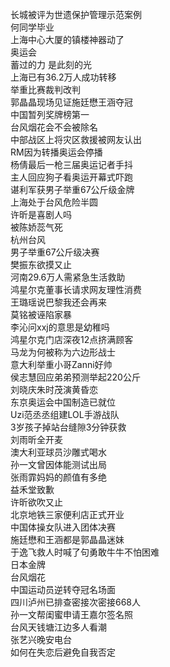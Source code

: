 长城被评为世遗保护管理示范案例  
何同学毕业  
上海中心大厦的镇楼神器动了  
奥运会  
蓄过的力 是此刻的光  
上海已有36.2万人成功转移  
举重比赛裁判改判  
郭晶晶现场见证施廷懋王涵夺冠  
中国暂列奖牌榜第一  
台风烟花会不会被除名  
中部战区上将灾区救援被网友认出  
RM因为转播奥运会停播  
杨倩最后一枪三届奥运记者手抖  
主人回应狗子看奥运开幕式吓跑  
谌利军获男子举重67公斤级金牌  
上海处于台风危险半圆  
许昕是喜剧人吗  
被陈娇蕊气死  
杭州台风  
男子举重67公斤级决赛  
樊振东欲摸又止  
河南29.6万人需紧急生活救助  
鸿星尔克董事长请求网友理性消费  
王璐瑶说巴黎我还会再来  
莫铭被诬陷家暴  
李沁问xxj的意思是幼稚吗  
鸿星尔克门店深夜12点挤满顾客  
马龙为何被称为六边形战士  
意大利举重小哥Zanni好帅  
侯志慧回应弟弟预测举起220公斤  
刘晓庆朱时茂演黄昏恋  
东京奥运会中国制造已就位  
Uzi范丞丞组建LOL手游战队  
3岁孩子掉站台缝隙3分钟获救  
刘雨昕全开麦  
澳大利亚球员沙雕式喝水  
孙一文曾因体能测试出局  
张雨霏妈妈的颜值有多绝  
益禾堂致歉  
许昕欲吹又止  
北京地铁三家便利店正式开业  
中国体操女队进入团体决赛  
施廷懋和王涵都是郭晶晶迷妹  
于逸飞救人时喊了句勇敢牛牛不怕困难  
日本金牌  
台风烟花  
中国运动员逆转夺冠名场面  
四川泸州已排查密接次密接668人  
孙一文帮闺蜜申请王嘉尔签名照  
台风天钱塘江边多人看潮  
张艺兴晚安电台  
如何在失恋后避免自我否定  
